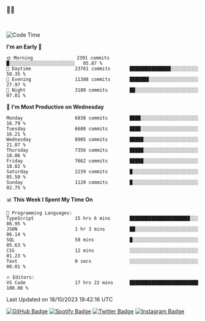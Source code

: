 ### 🤙🍺

<!-- <a href="https://github-readme-stats.vercel.app/api?username=hzak2xx&count_private=true&show_icons=true&theme=dracula">
  <img align="center" src="https://github-readme-stats.vercel.app/api?username=hzak2xx&count_private=true&show_icons=true&theme=dracula" />
</a>
</br> -->
</br>

<!--START_SECTION:waka-->
![Code Time](http://img.shields.io/badge/Code%20Time-2%2C849%20hrs%2057%20mins-blue)

**I'm an Early 🐤** 

```text
🌞 Morning                2391 commits        █░░░░░░░░░░░░░░░░░░░░░░░░   05.87 % 
🌆 Daytime                23761 commits       ███████████████░░░░░░░░░░   58.35 % 
🌃 Evening                11388 commits       ███████░░░░░░░░░░░░░░░░░░   27.97 % 
🌙 Night                  3180 commits        ██░░░░░░░░░░░░░░░░░░░░░░░   07.81 % 
```
📅 **I'm Most Productive on Wednesday** 

```text
Monday                   6838 commits        ████░░░░░░░░░░░░░░░░░░░░░   16.79 % 
Tuesday                  6600 commits        ████░░░░░░░░░░░░░░░░░░░░░   16.21 % 
Wednesday                8905 commits        █████░░░░░░░░░░░░░░░░░░░░   21.87 % 
Thursday                 7356 commits        █████░░░░░░░░░░░░░░░░░░░░   18.06 % 
Friday                   7662 commits        █████░░░░░░░░░░░░░░░░░░░░   18.82 % 
Saturday                 2239 commits        █░░░░░░░░░░░░░░░░░░░░░░░░   05.50 % 
Sunday                   1120 commits        █░░░░░░░░░░░░░░░░░░░░░░░░   02.75 % 
```


📊 **This Week I Spent My Time On** 

```text
💬 Programming Languages: 
TypeScript               15 hrs 6 mins       ██████████████████████░░░   86.95 % 
JSON                     1 hr 3 mins         ██░░░░░░░░░░░░░░░░░░░░░░░   06.14 % 
SQL                      58 mins             █░░░░░░░░░░░░░░░░░░░░░░░░   05.63 % 
CSS                      12 mins             ░░░░░░░░░░░░░░░░░░░░░░░░░   01.23 % 
Text                     0 secs              ░░░░░░░░░░░░░░░░░░░░░░░░░   00.01 % 

🔥 Editors: 
VS Code                  17 hrs 22 mins      █████████████████████████   100.00 % 
```


 Last Updated on 18/10/2023 19:42:16 UTC
<!--END_SECTION:waka-->

[![GitHub Badge](https://img.shields.io/badge/GitHub-100000?style=for-the-badge&logo=github&logoColor=white)](https://github.com/hzak2xx)
[![Spotify Badge](https://img.shields.io/badge/Spotify-1ED760?&style=for-the-badge&logo=spotify&logoColor=white)](https://open.spotify.com/user/uf90s6sbbh75a1mt44clkhkvf)
[![Twitter Badge](https://img.shields.io/badge/Twitter-1DA1F2?style=for-the-badge&logo=twitter&logoColor=white)](https://twitter.com/hzak2xx)
[![Instagram Badge](https://img.shields.io/badge/Instagram-E4405F?style=for-the-badge&logo=instagram&logoColor=white)](https://www.instagram.com/hzak2xx/)
